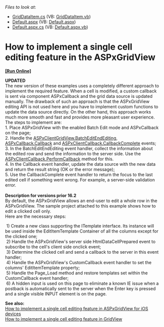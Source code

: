 <!-- default file list -->
*Files to look at*:

* [GridDataItem.cs](./CS/App_Code/Models/GridDataItem.cs) (VB: [GridDataItem.vb](./VB/App_Code/Models/GridDataItem.vb))
* [Default.aspx](./CS/Default.aspx) (VB: [Default.aspx](./VB/Default.aspx))
* [Default.aspx.cs](./CS/Default.aspx.cs) (VB: [Default.aspx.vb](./VB/Default.aspx.vb))
<!-- default file list end -->
# How to implement a single cell editing feature in the ASPxGridView
<!-- run online -->
**[[Run Online]](https://codecentral.devexpress.com/e430/)**
<!-- run online end -->


<p><strong>UPDATED<br></strong>The new version of these examples uses a completely different approach to implement the required feature. When a cell is modified, a custom callback is sent via component ASPxCallback and the grid data source is updated manually. The drawback of such an approach is that the ASPxGridView editing API is not used here and you have to implement custom functions to update the data source directly. On the other hand, this approach works much more smooth and fast and provides more pleasant user experience.<br>The steps to implement are:<br>1. Place ASPxGridView with the enabled Batch Edit mode and ASPxCallback on the page;<br>2. Handle the <a href="https://documentation.devexpress.com/#AspNet/DevExpressWebScriptsASPxClientGridView_BatchEditEndEditingtopic">ASPxClientGridView.BatchEditEndEditing</a>, <a href="https://documentation.devexpress.com/#AspNet/DevExpressWebASPxCallback_Callbacktopic">ASPxCallback.Callback</a> and <a href="https://documentation.devexpress.com/#AspNet/DevExpressWebScriptsASPxClientCallback_CallbackCompletetopic">ASPxClientCallback.CallbackComplete</a> events;<br>3. In the BatchEditEndEditing event handler, collect the information about the edited row and send the information to the server side. Use the <a href="https://documentation.devexpress.com/#AspNet/DevExpressWebScriptsASPxClientCallback_PerformCallbacktopic(zXTuZg)">ASPxClientCallback.PerformCallback</a> method for this.<br>4. In the Callback event handler, update the data source with the new data and return the result string (OK or the error message);<br>5. Use the CallbackComplete event handler to return the focus to the last edited cell if something went wrong. For example, a server-side validation error.<br><br><strong>Description for versions prior 16.2</strong><br>By default, the ASPxGridView allows an end-user to edit a whole row in the ASPxGridView. The sample project attached to this example shows how to edit a clicked cell only. <br>Here are the necessary steps:</p>
<p> 1) Create a new class supporting the ITemplate interface. Its instance will be used inside the EditItemTemplate Container of all the columns except for the clicked one;<br> 2) Handle the ASPxGridView's server side HtmlDataCellPrepared event to subscribe to the cell's client side onclick event;<br> 3) Determine the clicked cell and send a callback to the server in this event handler;<br> 4) Handle the ASPxGridView's CustomCallback event handler to set the columns' EditItemTemplate property;<br> 5) Handle the Page_Load method and restore templates set within the CustomCallback event handler;<br> 6) A hidden input is used on this page to eliminate a known IE issue when a postback is automatically sent to the server when the Enter key is pressed and a single visible INPUT element is on the page.</p>
<p><strong>See also:</strong><br><a href="https://www.devexpress.com/Support/Center/p/E4600">How to implement a single cell editing feature in ASPxGridView for iOS devices</a><br><a href="https://www.devexpress.com/Support/Center/p/T498424">How to implement a single cell editing feature in GridView</a></p>

<br/>


